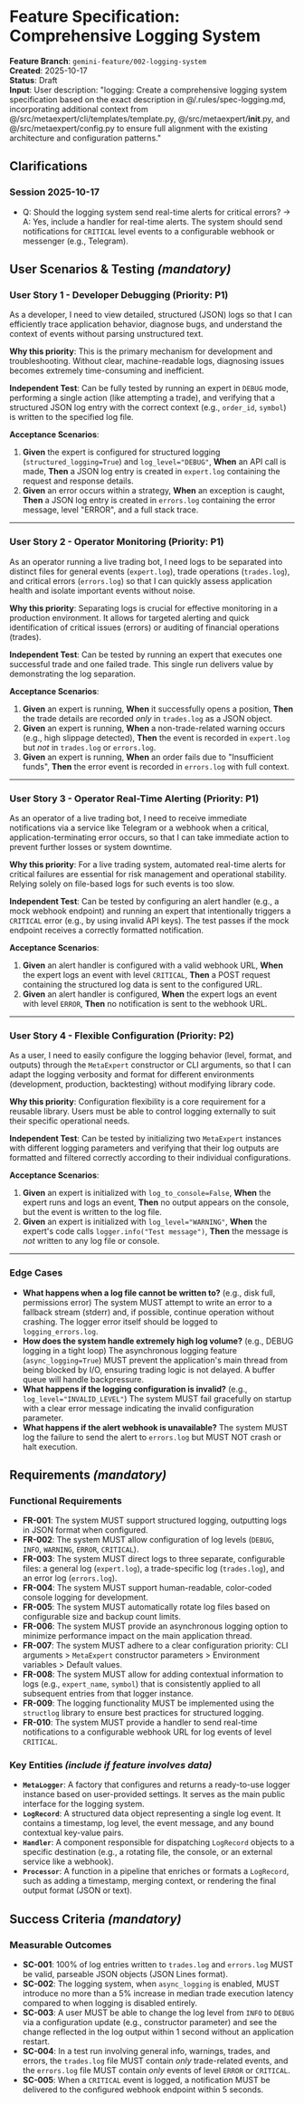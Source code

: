 # Feature Specification: Comprehensive Logging System

**Feature Branch**: `gemini-feature/002-logging-system`  
**Created**: 2025-10-17  
**Status**: Draft  
**Input**: User description: "logging: Create a comprehensive logging system specification based on the exact description in @/.rules/spec-logging.md, incorporating additional context from @/src/metaexpert/cli/templates/template.py, @/src/metaexpert/__init__.py, and @/src/metaexpert/config.py to ensure full alignment with the existing architecture and configuration patterns."

## Clarifications

### Session 2025-10-17
- Q: Should the logging system send real-time alerts for critical errors? → A: Yes, include a handler for real-time alerts. The system should send notifications for `CRITICAL` level events to a configurable webhook or messenger (e.g., Telegram).

## User Scenarios & Testing *(mandatory)*

### User Story 1 - Developer Debugging (Priority: P1)

As a developer, I need to view detailed, structured (JSON) logs so that I can efficiently trace application behavior, diagnose bugs, and understand the context of events without parsing unstructured text.

**Why this priority**: This is the primary mechanism for development and troubleshooting. Without clear, machine-readable logs, diagnosing issues becomes extremely time-consuming and inefficient.

**Independent Test**: Can be fully tested by running an expert in `DEBUG` mode, performing a single action (like attempting a trade), and verifying that a structured JSON log entry with the correct context (e.g., `order_id`, `symbol`) is written to the specified log file.

**Acceptance Scenarios**:

1. **Given** the expert is configured for structured logging (`structured_logging=True`) and `log_level="DEBUG"`,
   **When** an API call is made,
   **Then** a JSON log entry is created in `expert.log` containing the request and response details.
2. **Given** an error occurs within a strategy,
   **When** an exception is caught,
   **Then** a JSON log entry is created in `errors.log` containing the error message, level "ERROR", and a full stack trace.

---

### User Story 2 - Operator Monitoring (Priority: P1)

As an operator running a live trading bot, I need logs to be separated into distinct files for general events (`expert.log`), trade operations (`trades.log`), and critical errors (`errors.log`) so that I can quickly assess application health and isolate important events without noise.

**Why this priority**: Separating logs is crucial for effective monitoring in a production environment. It allows for targeted alerting and quick identification of critical issues (errors) or auditing of financial operations (trades).

**Independent Test**: Can be tested by running an expert that executes one successful trade and one failed trade. This single run delivers value by demonstrating the log separation.

**Acceptance Scenarios**:

1. **Given** an expert is running,
   **When** it successfully opens a position,
   **Then** the trade details are recorded *only* in `trades.log` as a JSON object.
2. **Given** an expert is running,
   **When** a non-trade-related warning occurs (e.g., high slippage detected),
   **Then** the event is recorded in `expert.log` but *not* in `trades.log` or `errors.log`.
3. **Given** an expert is running,
   **When** an order fails due to "Insufficient funds",
   **Then** the error event is recorded in `errors.log` with full context.

---

### User Story 3 - Operator Real-Time Alerting (Priority: P1)

As an operator of a live trading bot, I need to receive immediate notifications via a service like Telegram or a webhook when a critical, application-terminating error occurs, so that I can take immediate action to prevent further losses or system downtime.

**Why this priority**: For a live trading system, automated real-time alerts for critical failures are essential for risk management and operational stability. Relying solely on file-based logs for such events is too slow.

**Independent Test**: Can be tested by configuring an alert handler (e.g., a mock webhook endpoint) and running an expert that intentionally triggers a `CRITICAL` error (e.g., by using invalid API keys). The test passes if the mock endpoint receives a correctly formatted notification.

**Acceptance Scenarios**:

1. **Given** an alert handler is configured with a valid webhook URL,
   **When** the expert logs an event with level `CRITICAL`,
   **Then** a POST request containing the structured log data is sent to the configured URL.
2. **Given** an alert handler is configured,
   **When** the expert logs an event with level `ERROR`,
   **Then** no notification is sent to the webhook URL.

---

### User Story 4 - Flexible Configuration (Priority: P2)

As a user, I need to easily configure the logging behavior (level, format, and outputs) through the `MetaExpert` constructor or CLI arguments, so that I can adapt the logging verbosity and format for different environments (development, production, backtesting) without modifying library code.

**Why this priority**: Configuration flexibility is a core requirement for a reusable library. Users must be able to control logging externally to suit their specific operational needs.

**Independent Test**: Can be tested by initializing two `MetaExpert` instances with different logging parameters and verifying that their log outputs are formatted and filtered correctly according to their individual configurations.

**Acceptance Scenarios**:

1. **Given** an expert is initialized with `log_to_console=False`,
   **When** the expert runs and logs an event,
   **Then** no output appears on the console, but the event is written to the log file.
2. **Given** an expert is initialized with `log_level="WARNING"`,
   **When** the expert's code calls `logger.info("Test message")`,
   **Then** the message is *not* written to any log file or console.

---

### Edge Cases

- **What happens when a log file cannot be written to?** (e.g., disk full, permissions error) The system MUST attempt to write an error to a fallback stream (stderr) and, if possible, continue operation without crashing. The logger error itself should be logged to `logging_errors.log`.
- **How does the system handle extremely high log volume?** (e.g., DEBUG logging in a tight loop) The asynchronous logging feature (`async_logging=True`) MUST prevent the application's main thread from being blocked by I/O, ensuring trading logic is not delayed. A buffer queue will handle backpressure.
- **What happens if the logging configuration is invalid?** (e.g., `log_level="INVALID_LEVEL"`) The system MUST fail gracefully on startup with a clear error message indicating the invalid configuration parameter.
- **What happens if the alert webhook is unavailable?** The system MUST log the failure to send the alert to `errors.log` but MUST NOT crash or halt execution.

## Requirements *(mandatory)*

### Functional Requirements

- **FR-001**: The system MUST support structured logging, outputting logs in JSON format when configured.
- **FR-002**: The system MUST allow configuration of log levels (`DEBUG`, `INFO`, `WARNING`, `ERROR`, `CRITICAL`).
- **FR-003**: The system MUST direct logs to three separate, configurable files: a general log (`expert.log`), a trade-specific log (`trades.log`), and an error log (`errors.log`).
- **FR-004**: The system MUST support human-readable, color-coded console logging for development.
- **FR-005**: The system MUST automatically rotate log files based on configurable size and backup count limits.
- **FR-006**: The system MUST provide an asynchronous logging option to minimize performance impact on the main application thread.
- **FR-007**: The system MUST adhere to a clear configuration priority: CLI arguments > `MetaExpert` constructor parameters > Environment variables > Default values.
- **FR-008**: The system MUST allow for adding contextual information to logs (e.g., `expert_name`, `symbol`) that is consistently applied to all subsequent entries from that logger instance.
- **FR-009**: The logging functionality MUST be implemented using the `structlog` library to ensure best practices for structured logging.
- **FR-010**: The system MUST provide a handler to send real-time notifications to a configurable webhook URL for log events of level `CRITICAL`.

### Key Entities *(include if feature involves data)*

- **`MetaLogger`**: A factory that configures and returns a ready-to-use logger instance based on user-provided settings. It serves as the main public interface for the logging system.
- **`LogRecord`**: A structured data object representing a single log event. It contains a timestamp, log level, the event message, and any bound contextual key-value pairs.
- **`Handler`**: A component responsible for dispatching `LogRecord` objects to a specific destination (e.g., a rotating file, the console, or an external service like a webhook).
- **`Processor`**: A function in a pipeline that enriches or formats a `LogRecord`, such as adding a timestamp, merging context, or rendering the final output format (JSON or text).

## Success Criteria *(mandatory)*

### Measurable Outcomes

- **SC-001**: 100% of log entries written to `trades.log` and `errors.log` MUST be valid, parseable JSON objects (JSON Lines format).
- **SC-002**: The logging system, when `async_logging` is enabled, MUST introduce no more than a 5% increase in median trade execution latency compared to when logging is disabled entirely.
- **SC-003**: A user MUST be able to change the log level from `INFO` to `DEBUG` via a configuration update (e.g., constructor parameter) and see the change reflected in the log output within 1 second without an application restart.
- **SC-004**: In a test run involving general info, warnings, trades, and errors, the `trades.log` file MUST contain *only* trade-related events, and the `errors.log` file MUST contain *only* events of level `ERROR` or `CRITICAL`.
- **SC-005**: When a `CRITICAL` event is logged, a notification MUST be delivered to the configured webhook endpoint within 5 seconds.
